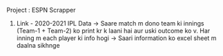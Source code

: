 Project : ESPN Scrapper
1) Link - 2020-2021 IPL Data
   -> Saare match m dono team ki innings (Team-1 + Team-2) ko print kr k laani hai aur uski outcome ko v. Har inning m each player ki info hogi
   -> Saari information ko excel sheet m daalna sikhnge